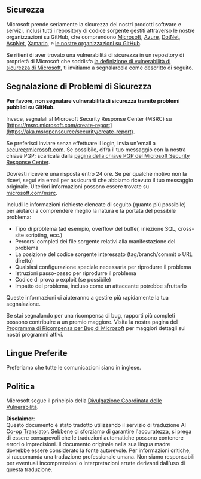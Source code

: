 <!--
CO_OP_TRANSLATOR_METADATA:
{
  "original_hash": "2d33a71bed73d6daee78e2d473ece975",
  "translation_date": "2025-05-19T12:11:12+00:00",
  "source_file": "SECURITY.md",
  "language_code": "it"
}
-->
## Sicurezza

Microsoft prende seriamente la sicurezza dei nostri prodotti software e servizi, inclusi tutti i repository di codice sorgente gestiti attraverso le nostre organizzazioni su GitHub, che comprendono [Microsoft](https://github.com/microsoft), [Azure](https://github.com/Azure), [DotNet](https://github.com/dotnet), [AspNet](https://github.com/aspnet), [Xamarin](https://github.com/xamarin), e [le nostre organizzazioni su GitHub](https://opensource.microsoft.com/).

Se ritieni di aver trovato una vulnerabilità di sicurezza in un repository di proprietà di Microsoft che soddisfa [la definizione di vulnerabilità di sicurezza di Microsoft](https://aka.ms/opensource/security/definition), ti invitiamo a segnalarcela come descritto di seguito.

## Segnalazione di Problemi di Sicurezza

**Per favore, non segnalare vulnerabilità di sicurezza tramite problemi pubblici su GitHub.**

Invece, segnalali al Microsoft Security Response Center (MSRC) su [https://msrc.microsoft.com/create-report](https://aka.ms/opensource/security/create-report).

Se preferisci inviare senza effettuare il login, invia un'email a [secure@microsoft.com](mailto:secure@microsoft.com). Se possibile, cifra il tuo messaggio con la nostra chiave PGP; scaricala dalla [pagina della chiave PGP del Microsoft Security Response Center](https://aka.ms/opensource/security/pgpkey).

Dovresti ricevere una risposta entro 24 ore. Se per qualche motivo non la ricevi, segui via email per assicurarti che abbiamo ricevuto il tuo messaggio originale. Ulteriori informazioni possono essere trovate su [microsoft.com/msrc](https://aka.ms/opensource/security/msrc).

Includi le informazioni richieste elencate di seguito (quanto più possibile) per aiutarci a comprendere meglio la natura e la portata del possibile problema:

  * Tipo di problema (ad esempio, overflow del buffer, iniezione SQL, cross-site scripting, ecc.)
  * Percorsi completi dei file sorgente relativi alla manifestazione del problema
  * La posizione del codice sorgente interessato (tag/branch/commit o URL diretto)
  * Qualsiasi configurazione speciale necessaria per riprodurre il problema
  * Istruzioni passo-passo per riprodurre il problema
  * Codice di prova o exploit (se possibile)
  * Impatto del problema, incluso come un attaccante potrebbe sfruttarlo

Queste informazioni ci aiuteranno a gestire più rapidamente la tua segnalazione.

Se stai segnalando per una ricompensa di bug, rapporti più completi possono contribuire a un premio maggiore. Visita la nostra pagina del [Programma di Ricompensa per Bug di Microsoft](https://aka.ms/opensource/security/bounty) per maggiori dettagli sui nostri programmi attivi.

## Lingue Preferite

Preferiamo che tutte le comunicazioni siano in inglese.

## Politica

Microsoft segue il principio della [Divulgazione Coordinata delle Vulnerabilità](https://aka.ms/opensource/security/cvd).

**Disclaimer**:  
Questo documento è stato tradotto utilizzando il servizio di traduzione AI [Co-op Translator](https://github.com/Azure/co-op-translator). Sebbene ci sforziamo di garantire l'accuratezza, si prega di essere consapevoli che le traduzioni automatiche possono contenere errori o imprecisioni. Il documento originale nella sua lingua madre dovrebbe essere considerato la fonte autorevole. Per informazioni critiche, si raccomanda una traduzione professionale umana. Non siamo responsabili per eventuali incomprensioni o interpretazioni errate derivanti dall'uso di questa traduzione.